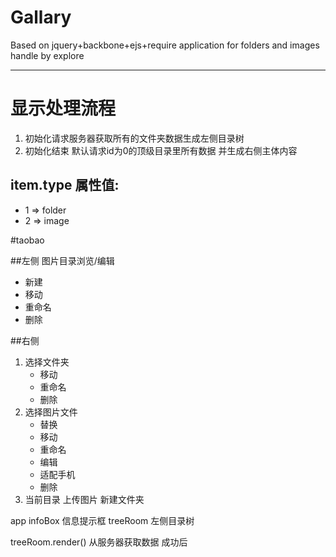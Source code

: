 Gallary
=======

Based on jquery+backbone+ejs+require application for folders and images handle by explore

---

显示处理流程
==========
1. 初始化请求服务器获取所有的文件夹数据生成左侧目录树
2. 初始化结束 默认请求id为0的顶级目录里所有数据 并生成右侧主体内容


item.type 属性值:
----------------
* 1 => folder
* 2 => image



#taobao

##左侧
图片目录浏览/编辑

* 新建
* 移动
* 重命名
* 删除

##右侧
1. 选择文件夹
    * 移动
    * 重命名
    * 删除
2. 选择图片文件
    * 替换
    * 移动
    * 重命名
    * 编辑
    * 适配手机
    * 删除
3. 当前目录 上传图片  新建文件夹



app
    infoBox  信息提示框
    treeRoom 左侧目录树

treeRoom.render() 从服务器获取数据 成功后
